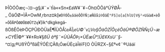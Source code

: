 ÞÎÒÓÕæç¬¦¤¬g§¡¥¨×´tÌà««Sn«£­aW¥¨¥¬Óh¤ÕÕâ°ÚÝØÅ­_ ÖãÓØ×ÌÂ×OwM¸rbnz¤k[`WÒÝÓÕ±ââèÔÕÝÑ¦æÑÙåí©ÓâÊ°FS]o[a[hlU]V§²¤UäàÆ×èÕ×ÖÕÅ­PÔØØÕÐØÛTZq`¥]ik^dkgkegá­ßÖßÊÖèÞÖÇPÛÐÒÜàÊ¶ÏÙÕÅ¦_eÄÎ¡eU©¯v¦¡Vo§ÕäÒZÏÕçëÔäÙ®ØÕZÑÑçÜ¬æ×CY_ÊÎ©ª¨¥¥±Ro¥§_ßÜ âª§¨×ÙÙÂÔÞ¡×ÙËæÛ°¦Ü£¢XsU¨§_­^¤¦g¡®UßÝÕ²ßãÈÝÓÉ¦ÇÃß¡ÓæÙÈçàÎèïF[O ÒÜRZX¬§£ª«¢¨®Uááí
